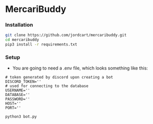 # MercariBuddy

### Installation
```bash
git clone https://github.com/jordcart/mercaribuddy.git
cd mercaribuddy 
pip3 install -r requirements.txt
```

### Setup
* You are going to need a .env file, which looks something like this:
```
# token generated by discord upon creating a bot 
DISCORD_TOKEN=''
# used for connecting to the database
USERNAME=''
DATABASE=''
PASSWORD=''
HOST=''
PORT=''
```

```python
python3 bot.py
```



